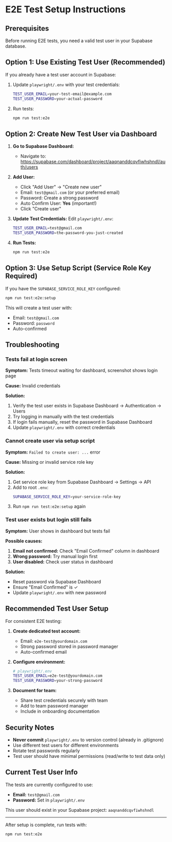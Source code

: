 # E2E Test Setup Instructions

## Prerequisites

Before running E2E tests, you need a valid test user in your Supabase database.

## Option 1: Use Existing Test User (Recommended)

If you already have a test user account in Supabase:

1. Update `playwright/.env` with your test credentials:
   ```bash
   TEST_USER_EMAIL=your-test-email@example.com
   TEST_USER_PASSWORD=your-actual-password
   ```

2. Run tests:
   ```bash
   npm run test:e2e
   ```

## Option 2: Create New Test User via Dashboard

1. **Go to Supabase Dashboard:**
   - Navigate to: https://supabase.com/dashboard/project/aaqnanddcqvfiwhshndl/auth/users

2. **Add User:**
   - Click "Add User" → "Create new user"
   - Email: `test@gmail.com` (or your preferred email)
   - Password: Create a strong password
   - Auto Confirm User: **Yes** (important!)
   - Click "Create user"

3. **Update Test Credentials:**
   Edit `playwright/.env`:
   ```bash
   TEST_USER_EMAIL=test@gmail.com
   TEST_USER_PASSWORD=the-password-you-just-created
   ```

4. **Run Tests:**
   ```bash
   npm run test:e2e
   ```

## Option 3: Use Setup Script (Service Role Key Required)

If you have the `SUPABASE_SERVICE_ROLE_KEY` configured:

```bash
npm run test:e2e:setup
```

This will create a test user with:
- Email: `test@gmail.com`
- Password: `password`
- Auto-confirmed

## Troubleshooting

### Tests fail at login screen

**Symptom:** Tests timeout waiting for dashboard, screenshot shows login page

**Cause:** Invalid credentials

**Solution:**
1. Verify the test user exists in Supabase Dashboard → Authentication → Users
2. Try logging in manually with the test credentials
3. If login fails manually, reset the password in Supabase Dashboard
4. Update `playwright/.env` with correct credentials

### Cannot create user via setup script

**Symptom:** `Failed to create user: ...` error

**Cause:** Missing or invalid service role key

**Solution:**
1. Get service role key from Supabase Dashboard → Settings → API
2. Add to root `.env`:
   ```bash
   SUPABASE_SERVICE_ROLE_KEY=your-service-role-key
   ```
3. Run `npm run test:e2e:setup` again

### Test user exists but login still fails

**Symptom:** User shows in dashboard but tests fail

**Possible causes:**
1. **Email not confirmed:** Check "Email Confirmed" column in dashboard
2. **Wrong password:** Try manual login first
3. **User disabled:** Check user status in dashboard

**Solution:**
- Reset password via Supabase Dashboard
- Ensure "Email Confirmed" is ✓
- Update `playwright/.env` with new password

## Recommended Test User Setup

For consistent E2E testing:

1. **Create dedicated test account:**
   - Email: `e2e-test@yourdomain.com`
   - Strong password stored in password manager
   - Auto-confirmed email

2. **Configure environment:**
   ```bash
   # playwright/.env
   TEST_USER_EMAIL=e2e-test@yourdomain.com
   TEST_USER_PASSWORD=your-strong-password
   ```

3. **Document for team:**
   - Share test credentials securely with team
   - Add to team password manager
   - Include in onboarding documentation

## Security Notes

- **Never commit** `playwright/.env` to version control (already in .gitignore)
- Use different test users for different environments
- Rotate test passwords regularly
- Test user should have minimal permissions (read/write to test data only)

## Current Test User Info

The tests are currently configured to use:
- **Email:** `test@gmail.com`
- **Password:** Set in `playwright/.env`

This user should exist in your Supabase project: `aaqnanddcqvfiwhshndl`

---

After setup is complete, run tests with:
```bash
npm run test:e2e
```